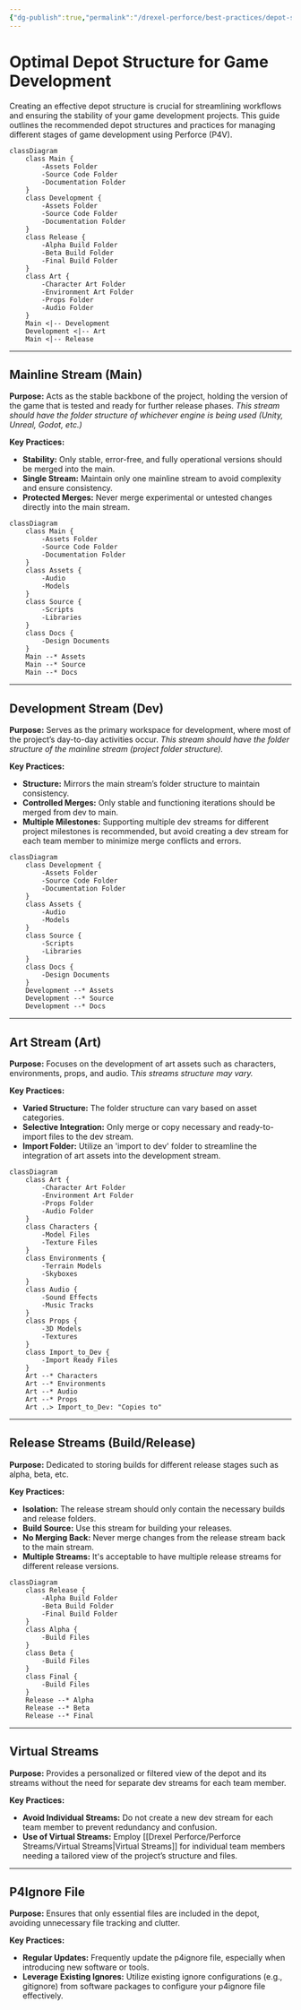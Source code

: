 ```yaml
---
{"dg-publish":true,"permalink":"/drexel-perforce/best-practices/depot-structure-game-dev/","noteIcon":""}
---
```



# Optimal Depot Structure for Game Development

Creating an effective depot structure is crucial for streamlining workflows and ensuring the stability of your game development projects. This guide outlines the recommended depot structures and practices for managing different stages of game development using Perforce (P4V).

```mermaid
classDiagram
    class Main {
        -Assets Folder
        -Source Code Folder
        -Documentation Folder
    }
    class Development {
        -Assets Folder
        -Source Code Folder
        -Documentation Folder
    }
    class Release {
        -Alpha Build Folder
        -Beta Build Folder
        -Final Build Folder
    }
    class Art {
        -Character Art Folder
        -Environment Art Folder
        -Props Folder
        -Audio Folder
    }
    Main <|-- Development
    Development <|-- Art
    Main <|-- Release

```

---

## Mainline Stream (Main)

**Purpose:** Acts as the stable backbone of the project, holding the version of the game that is tested and ready for further release phases. *This stream should have the folder structure of whichever engine is being used (Unity, Unreal, Godot, etc.)*

**Key Practices:**
- **Stability:** Only stable, error-free, and fully operational versions should be merged into the main.
- **Single Stream:** Maintain only one mainline stream to avoid complexity and ensure consistency.
- **Protected Merges:** Never merge experimental or untested changes directly into the main stream.
```mermaid
classDiagram
    class Main {
        -Assets Folder
        -Source Code Folder
        -Documentation Folder
    }
    class Assets {
        -Audio
        -Models
    }
    class Source {
        -Scripts
        -Libraries
    }
    class Docs {
        -Design Documents
    }
    Main --* Assets
    Main --* Source
    Main --* Docs

```

---
## Development Stream (Dev)

**Purpose:** Serves as the primary workspace for development, where most of the project’s day-to-day activities occur. *This stream should have the folder structure of the mainline stream (project folder structure).*

**Key Practices:**
- **Structure:** Mirrors the main stream’s folder structure to maintain consistency.
- **Controlled Merges:** Only stable and functioning iterations should be merged from dev to main.
- **Multiple Milestones:** Supporting multiple dev streams for different project milestones is recommended, but avoid creating a dev stream for each team member to minimize merge conflicts and errors.
```mermaid
classDiagram
    class Development {
        -Assets Folder
        -Source Code Folder
        -Documentation Folder
    }
    class Assets {
        -Audio
        -Models
    }
    class Source {
        -Scripts
        -Libraries
    }
    class Docs {
        -Design Documents
    }
    Development --* Assets
    Development --* Source
    Development --* Docs

```

---
## Art Stream (Art)

**Purpose:** Focuses on the development of art assets such as characters, environments, props, and audio. T*his streams structure may vary.*

**Key Practices:**
- **Varied Structure:** The folder structure can vary based on asset categories.
- **Selective Integration:** Only merge or copy necessary and ready-to-import files to the dev stream.
- **Import Folder:** Utilize an 'import to dev' folder to streamline the integration of art assets into the development stream.
```mermaid
classDiagram
    class Art {
        -Character Art Folder
        -Environment Art Folder
        -Props Folder
        -Audio Folder
    }
    class Characters {
        -Model Files
        -Texture Files
    }
    class Environments {
        -Terrain Models
        -Skyboxes
    }
    class Audio {
        -Sound Effects
        -Music Tracks
    }
    class Props {
        -3D Models
        -Textures
    }
    class Import_to_Dev {
        -Import Ready Files
    }
    Art --* Characters
    Art --* Environments
    Art --* Audio
    Art --* Props
    Art ..> Import_to_Dev: "Copies to"

```

---
## Release Streams (Build/Release)

**Purpose:** Dedicated to storing builds for different release stages such as alpha, beta, etc.

**Key Practices:**
- **Isolation:** The release stream should only contain the necessary builds and release folders. 
- **Build Source:** Use this stream for building your releases.
- **No Merging Back:** Never merge changes from the release stream back to the main stream.
- **Multiple Streams:** It's acceptable to have multiple release streams for different release versions.
```mermaid
classDiagram
    class Release {
        -Alpha Build Folder
        -Beta Build Folder
        -Final Build Folder
    }
    class Alpha {
        -Build Files
    }
    class Beta {
        -Build Files
    }
    class Final {
        -Build Files
    }
    Release --* Alpha
    Release --* Beta
    Release --* Final

```
---
## Virtual Streams

**Purpose:** Provides a personalized or filtered view of the depot and its streams without the need for separate dev streams for each team member.

**Key Practices:**
- **Avoid Individual Streams:** Do not create a new dev stream for each team member to prevent redundancy and confusion.
- **Use of Virtual Streams:** Employ [[Drexel Perforce/Perforce Streams/Virtual Streams\|Virtual Streams]] for individual team members needing a tailored view of the project’s structure and files.
---
## P4Ignore File

**Purpose:** Ensures that only essential files are included in the depot, avoiding unnecessary file tracking and clutter.

**Key Practices:**
- **Regular Updates:** Frequently update the p4ignore file, especially when introducing new software or tools.
- **Leverage Existing Ignores:** Utilize existing ignore configurations (e.g., gitignore) from software packages to configure your p4ignore file effectively.

